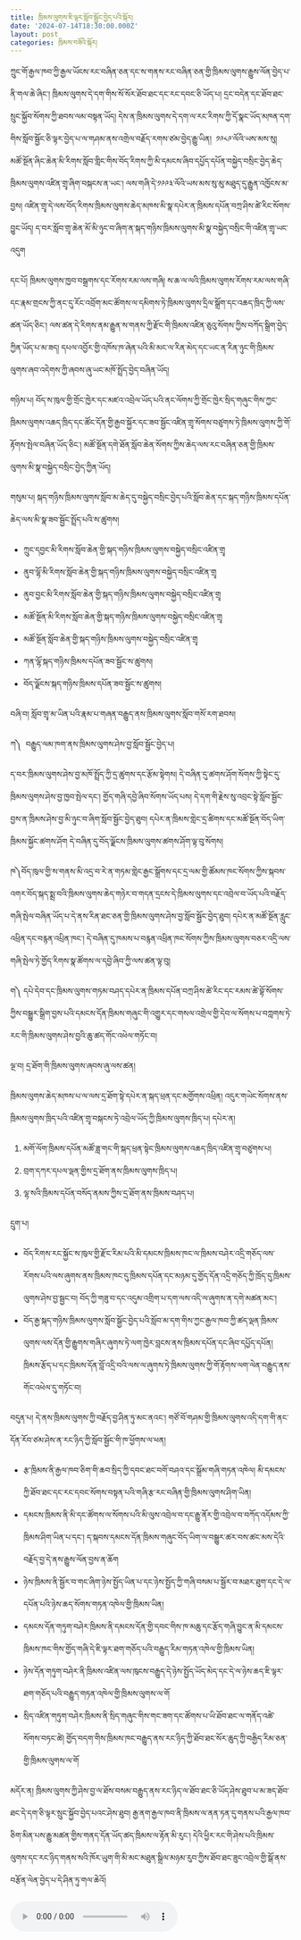 ```yaml
---
title: ཁྲིམས་ལུགས་ཇི་ལྟར་སློབ་སྦྱོང་བྱེད་པའི་སྐོར།
date: '2024-07-14T18:30:00.000Z'
layout: post
categories: ཁྲིམས་བཟོའི་སྐོར།
---
```




ཀྲུང་གོ་རྒྱལ་ཁབ་ཀྱི་རྒྱལ་ཡོངས་རང་བཞིན་ཅན་དང་ས་གནས་རང་བཞིན་ཅན་གྱི་ཁྲིམས་ལུགས་རྒྱུས་ལོན་བྱེད་པ་ནི་གལ་ཆེ་ཞིང་། ཁྲིམས་ལུགས་དེ་དག་གིས་སོ་སོར་ཐོབ་ཐང་དང་རང་དབང་ཅི་ཡོད་པ། དྲང་བདེན་དང་ཐོབ་ཐང་སྲུང་སྐྱོབ་སོགས་ཀྱི་ཐབས་ལམ་བསྟན་ཡོད། དེས་ན་ཁྲིམས་ལུགས་དེ་དག་ལ་རང་རིགས་ཀྱི་དོ་སྣང་ཡོད་མཁན་དག་གིས་སློབ་སྦྱོང་ཅི་ལྟར་བྱེད་པ་ལ་གཤམ་ནས་འགྲེལ་བརྗོད་རགས་ཙམ་བྱེད་རྒྱུ་ཡིན།  ༡༩༨༩་ལོའི་ཡས་མས་སུ། མཚོ་སྔོན་ཞིང་ཆེན་མི་རིགས་སློབ་གླིང་གིས་བོད་རིགས་ཀྱི་མི་དམངས་ཞིབ་དཔྱོད་དཔོན་བསྐྱེད་བསྲིང་བྱེད་ཆེད་ཁྲིམས་ལུགས་འཛིན་གྲྭ་ཞིག་བསྐངས་ན་ཡང་། ལས་གཞི་དེ་༡༩༩༣་ལོའི་ཡས་མས་སུ་མུ་མཐུད་དུ་རྒྱུན་འཁྱོངས་མ་བྱས། འཛིན་གྲྭ་དེ་ལས་བོད་རིགས་ཁྲིམས་ལུགས་ཆེད་མཁས་མི་སྣ་དཔེར་ན་ཁྲིམས་དཔོན་བཀྲ་ཤིས་ཚེ་རིང་སོགས་བྱུང་ཡོད། ད་བར་སློབ་གྲྭ་ཆེན་མོ་མི་ཉུང་བ་ཞིག་ན་སྐད་གཉིས་ཁྲིམས་ལུགས་མི་སྣ་བསྐྱེད་བསྲིང་གི་འཛིན་གྲྭ་ཡང་འདུག 

དང་པོ། ཁྲིམས་ལུགས་ཁྱབ་བསྒྲགས་དང་རོགས་རམ་ལས་གཞི། ས་ཆ་ལ་ལའི་ཁྲིམས་ལུགས་རོགས་རམ་ལས་གཞི་དང་རྣམ་གྲངས་ཀྱི་ནང་དུ་རོང་འབྲོག་མང་ཚོགས་ལ་དམིགས་ཏེ་ཁྲིམས་ལུགས་དྲིལ་སྒྲོག་དང་འཆད་ཁྲིད་ཀྱི་ལས་ཚན་ཡོད་ཅིང་། ལས་ཚན་དེ་རིགས་ནམ་རྒྱུན་ས་གནས་ཀྱི་རྫོང་གི་ཁྲིམས་འཛིན་ཅུའུ་སོགས་ཀྱིས་བཀོད་སྒྲིག་བྱེད་ཀྱིན་ཡོད་པ་མ་ཟད། དཔལ་འབྱོར་གྱི་འཁོས་ཁ་ཞེན་པའི་མི་མང་ལ་རིན་མེད་དང་ཡང་ན་རིན་ཉུང་གི་ཁྲིམས་ལུགས་ཞབ་འདེགས་ཀྱི་ཞབས་ཞུ་ཡང་མཁོ་སྤྲོད་བྱེད་བཞིན་ཡོད། 

གཉིས་པ། བོད་ས་ཁུལ་གྱི་གྲོང་ཁྱེར་དང་མཛའ་འབྲེལ་ཡོད་པའི་ནང་ལོགས་ཀྱི་གྲོང་ཁྱེར་སྲིད་གཞུང་གིས་ཀྱང་ཁྲིམས་ལུགས་འཆད་ཁྲིད་དང་ཚོང་དོན་གྱི་རྒྱབ་སྐྱོར་དང་ཟབ་སྦྱོང་འཛིན་གྲྭ་སོགས་བཙུགས་ཏེ་ཁྲིམས་ལུགས་ཀྱི་གོ་རྟོགས་སྤེལ་བཞིན་ཡོད་ཅིང་། མཚོ་སྔོན་དགེ་ཐོན་སློབ་ཆེན་སོགས་ཀྱིས་ཆེད་ལས་རང་བཞིན་ཅན་གྱི་ཁྲིམས་ལུགས་མི་སྣ་བསྐྱེད་བསྲིང་བྱེད་ཀྱིན་ཡོད། 

གསུམ་པ། སྐད་གཉིས་ཁྲིམས་ལུགས་སློབ་མ་ཆེད་དུ་བསྐྱེད་བསྲིང་བྱེད་པའི་སློབ་ཆེན་དང་སྐད་གཉིས་ཁྲིམས་དཔོན་ཆེད་ལས་མི་སྣ་ཟབ་སྦྱོང་སྤྲོད་པའི་ས་ཚུགས། 

* ཀྲུང་དབྱང་མི་རིགས་སློབ་ཆེན་གྱི་སྐད་གཉིས་ཁྲིམས་ལུགས་བསྐྱེད་བསྲིང་འཛིན་གྲྭ
* ནུབ་ལྷོ་མི་རིགས་སློབ་ཆེན་གྱི་སྐད་གཉིས་ཁྲིམས་ལུགས་བསྐྱེད་བསྲིང་འཛིན་གྲྭ
* ནུབ་བྱང་མི་རིགས་སློབ་ཆེན་གྱི་སྐད་གཉིས་ཁྲིམས་ལུགས་བསྐྱེད་བསྲིང་འཛིན་གྲྭ
* མཚོ་སྔོན་མི་རིགས་སློབ་ཆེན་གྱི་སྐད་གཉིས་ཁྲིམས་ལུགས་བསྐྱེད་བསྲིང་འཛིན་གྲྭ
* མཚོ་སྔོན་སློབ་ཆེན་གྱི་སྐད་གཉིས་ཁྲིམས་ལུགས་བསྐྱེད་བསྲིང་འཛིན་གྲྭ
* ཀན་ལྷོ་སྐད་གཉིས་ཁྲིམས་དཔོན་ཟབ་སྦྱོང་ས་ཚུགས། 
* བོད་ལྗོངས་སྐད་གཉིས་ཁྲིམས་དཔོན་ཟབ་སྦྱོང་ས་ཚུགས། 

བཞི་བ། སློབ་གྲྭ་མ་ཡིན་པའི་རྣམ་པ་གཞན་བརྒྱུད་ནས་ཁྲིམས་ལུགས་སློབ་གསོ་རག་ཐབས། 

ཀ༽  བརྒྱུད་ལམ་ཁག་ནས་ཁྲིམས་ལུགས་ཤེས་བྱ་སློབ་སྦྱོང་བྱེད་པ། 

ད་བར་ཁྲིམས་ལུགས་ཤེས་བྱ་མཁོ་སྤྲོད་ཀྱི་དྲ་ཚུགས་དང་རྩོམ་སྟེགས། དེ་བཞིན་དུ་ཚགས་ཤོག་སོགས་ཀྱི་སྟེང་དུ་ཁྲིམས་ལུགས་ཤེས་བྱ་ཁྱབ་སྤེལ་དང་། གྱོད་གཞི་དབྱེ་ཞིབ་སོགས་ཡོད་པས། དེ་དག་གི་རྗེས་སུ་འབྲང་སྟེ་སློབ་སྦྱོང་བྱས་ན་ཁྲིམས་ཤེས་བྱ་མི་ཉུང་བ་ཞིག་སློབ་སྦྱོང་བྱེད་ཐུབ། དཔེར་ན་ཁྲིམས་གླེང་དྲ་ཚིགས་དང་མཚོ་སྔོན་བོད་ཡིག་ཁྲིམས་སྐྱོང་ཚགས་ཤོག དེ་བཞིན་དུ་བོད་ལྗོངས་ཁྲིམས་ལུགས་ཚགས་ཤོག་ལྟ་བུ་སོགས། 

ཁ༽བོད་ཁུལ་གྱི་ས་གནས་མི་འདྲ་བ་རེ་ན་གཏམ་གླེང་རྒྱང་སྒྲོགས་དང་དྲ་ལམ་གྱི་ཚོམས་ཁང་སོགས་ཀྱིས་སྐབས་འགར་བོད་སྐད་སྨྲ་བའི་ཁྲིམས་ལུགས་ཆེད་གཉེར་བ་གདན་དྲངས་དེ་ཁྲིམས་ལུགས་དང་འབྲེལ་བ་ཡོད་པའི་བརྗོད་གཞི་སྤེལ་བཞིན་ཡོད་པ་དེ་ནས་རིན་ཐང་ཅན་གྱི་ཁྲིམས་ལུགས་ཤེས་བྱ་སློབ་སྦྱོང་བྱེད་ཐུབ། དཔེར་ན་མཚོ་སྔོན་རླུང་འཕྲིན་དང་བརྙན་འཔྲིན་ཁང་། དེ་བཞིན་དུ་ཁམས་པ་བརྙན་འཕྲིན་ཁང་སོགས་ཀྱིས་ཁྲིམས་ལུགས་བཅར་འདྲི་ལས་གཞི་སྤེལ་ཏེ་གྱོད་རིགས་སྣ་ཚོགས་ལ་དབྱེ་ཞིབ་ཀྱི་ལས་ཚན་ལྟ་བུ། 

ག༽ དཔེ་དེབ་དང་ཁྲིམས་ལུགས་གཏམ་བཤད་དཔེར་ན་ཁྲིམས་དཔོན་བཀྲ་ཤིས་ཚེ་རིང་དང་རམས་ཚེ་བྷོ་སོགས་ཀྱིས་བསྒྱུར་སྒྲིག་བྱས་པའི་དམངས་དོན་ཁྲིམས་གཞུང་གི་འགྱུར་དང་གསལ་འགྲེལ་གྱི་དེབ་ལ་སོགས་པ་བཀླགས་ཏེ་རང་གི་ཁྲིམས་ལུགས་ཤེས་བྱའི་ཆུ་ཚད་གོང་འཕེལ་གཏོང་བ། 

ལྔ་བ། དྲ་ཐོག་གི་ཁྲིམས་ལུགས་ཞབས་ཞུ་ལས་ཚན། 

ཁྲིམས་ལུགས་ཆེད་མཁས་པ་ལ་ལས་དྲ་ཐོག་སྟེ་དཔེར་ན་སྐད་ཕྲན་དང་མགྱོགས་འཕྲིན། འདུར་གཡེང་སོགས་ནས་ཁྲིམས་ལུགས་ཁྲིད་པའི་འཛིན་གྲྭ་བསྐངས་ཏེ་འབྲེལ་ཡོད་ཀྱི་ཁྲིམས་ལུགས་ཁྲིད་པ། དཔེར་ན། 

1. མགོ་ལོག་ཁྲིམས་དཔོན་མཚོ་ཟླ་གང་གི་སྐད་ཕྲན་སྟེང་ཁྲིམས་ལུགས་འཆད་ཁྲིད་འཛིན་གྲྭ་བཙུགས་པ། 
2. བྲག་དཀར་དཔལ་ལྡན་གྱིས་དྲ་ཐོག་ནས་ཁྲིམས་ལུགས་ཁྲིད་པ། 
3. ལྷ་སའི་ཁྲིམས་དཔོན་བསོད་ནམས་ཀྱིས་དྲ་ཐོག་ནས་ཁྲིམས་བཤད་པ། 

དྲུག་པ། 

* བོད་རིགས་རང་སྐྱོང་ས་ཁུལ་གྱི་རྫོང་རིམ་པའི་མི་དམངས་ཁྲིམས་ཁང་ལ་ཁྲིམས་བཤེར་འདྲི་གཅོད་ལས་རོགས་པའི་ལས་ཞུགས་ནས་ཁྲིམས་ཁང་དུ་ཁྲིམས་དཔོན་དང་མཉམ་དུ་གྱོད་དོན་འདྲི་གཅོད་ཀྱི་ཁྲོད་དུ་ཁྲིམས་ལུགས་ཤེས་བྱ་སྦྱང་བ། བོད་ཀྱི་གཟུ་བ་དང་འདུམ་འགྲིག་པ་དག་ལས་འདི་ལ་ཞུགས་ན་དགེ་མཚན་མང་། 
* བོད་རྒྱ་སྐད་གཉིས་ཁྲིམས་ལུགས་སློབ་སྒྱོང་བྱེད་པའི་སློབ་མ་དག་གིས་ཀྱང་རྒྱལ་ཁབ་ཀྱི་ཚད་ལྡན་ཁྲིམས་ལུགས་ལས་དོན་གྱི་རྒྱུགས་གཞིར་ཞུགས་ཏེ་ལག་ཁྱེར་བླངས་ནས་ཁྲིམས་དཔོན་དང་ཞིབ་དཔྱོད་དཔོན། ཁྲིམས་རྩོད་པ་དང་ཁྲིམས་དོན་བློ་འདྲི་བའི་ལས་ལ་ཞུགས་ཏེ་ཁྲིམས་ལུགས་ཀྱི་གོ་རྟོགས་ལག་ལེན་བརྒྱུད་ནས་གོང་འཕེལ་དུ་གཏོང་བ། 

བདུན་པ། དེ་ནས་ཁྲིམས་ལུགས་ཀྱི་བརྗོད་བྱ་ཤིན་ཏུ་མང་ནའང་། གཙོ་བོ་གཤམ་གྱི་ཁྲིམས་ལུགས་འདི་དག་གི་ནང་དོན་རོབ་ཙམ་ཤེས་ན་རང་ཉིད་ཀྱི་སློབ་སྦྱོང་གི་ཁ་ཕྱོགས་ལ་ཕན། 

* རྩ་ཁྲིམས་ནི་རྒྱལ་ཁབ་ཅིག་གི་ཆབ་སྲིད་ཀྱི་དབང་ཐང་བགོ་བཤའ་དང་སྒྲོམ་གཞི་གཏན་འཁེལ། མི་དམངས་ཀྱི་ཐོབ་ཐང་དང་རང་དབང་སོགས་བསྟན་པའི་གཞི་རྩ་རང་བཞིན་གྱི་ཁྲིམས་ལུགས་ཤིག་ཡིན། 
* དམངས་ཁྲིམས་ནི་མི་དང་ཚོགས་ལ་སོགས་པའི་མི་ལུས་འབྲེལ་བ་དང་རྒྱུ་ནོར་གྱི་འབྲེལ་བ་བཀོད་འདོམས་ཀྱི་ཁྲིམས་ཤིག་ཡིན་པ་དང་། ད་སྐབས་དམངས་དོན་ཁྲིམས་གཞུང་བོད་ཡིག་ལ་བསྒྱུར་ཚར་བས་ཚང་མས་དེའི་བརྗོད་བྱ་དེ་ནས་རྒྱུས་ལོན་བྱས་ན་ཆོག 
* ཉེས་ཁྲིམས་ནི་སྦྱོར་བ་གང་ཞིག་ཉེས་སྤྱོད་ཡིན་པ་དང་ཉེས་སྤྱོད་ཀྱི་གཞི་བསམ་པ་སྦྱོར་བ་མཐར་ཐུག་དང་དེ་ལ་དཔོན་པའི་ཉེས་ཆད་སོགས་གཏན་འཁེལ་གྱི་ཁྲིམས་ཡིན། 
* དམངས་དོན་གཏུག་བཤེར་ཁྲིམས་ནི་དམངས་དོན་གྱི་དབང་གིས་ཁ་མཆུ་དང་རྩོད་གཞི་བྱུང་ན་མི་དམངས་ཁྲིམས་ཁང་གིས་གྱོད་གཞི་དེ་ཇི་ལྟར་ཐག་གཅོད་པའི་བརྒྱུད་རིམ་གཏན་འཁེལ་གྱི་ཁྲིམས་ཡིན། 
* ཉེས་དོན་གཏུག་བཤེར་ནི་ཁྲིམས་འཛིན་ལས་ཁུངས་བརྒྱུད་དེ་ཉེས་སྤྱོད་ཡོད་མེད་དང་དེ་ལ་ཉེས་ཆད་ཇི་ལྟར་ཐག་གཅོད་པའི་བརྒྱུད་གཏན་འཁེལ་གྱི་ཁྲིམས་ལུགས་ལ་གོ 
* སྲིད་འཛིན་གཏུག་བཤེར་ཁྲིམས་ནི་སྲིད་གཞུང་གིས་གང་ཟག་དང་ཚོགས་པ་ཡི་ཐོབ་ཐང་ལ་གནོད་འཚེ་སོགས་བཏང་ཚེ། གྱོད་བདག་གིས་ཁྲིམས་ཁང་བརྒྱུད་ནས་རང་ཉིད་ཀྱི་ཐོབ་ཐང་སོར་ཆུད་ཀྱི་བརྒྱིད་རིམ་ཅན་གྱི་ཁྲིམས་ལུགས་ལ་གོ 

མདོར་ན། ཁྲིམས་ལུགས་ཀྱི་ཤེས་བྱ་ལ་ཐོས་བསམ་བརྒྱུད་ནས་རང་ཉིད་ལ་ཐོབ་ཐང་ཅི་ཡོད་ཤེས་ཐུབ་པ་མ་ཟད་ཐོབ་ཐང་དེ་དག་ཅི་ལྟར་སྲུང་སྐྱོབ་བྱེད་པའང་ཤེས་ཐུབ། རྒྱ་ནག་རྒྱལ་ཁབ་ནི་ཁྲིམས་ལ་ནན་ཏན་དུ་གནས་པའི་རྒྱལ་ཁབ་ཅིག་མིན་པས་རྒྱུ་མཚན་གྱིས་གནད་དོན་ཡོད་ཚད་ཁྲིམས་ལ་རྟོན་མི་རུང་། དེའི་ཕྱིར་རང་གི་ཤེས་པའི་ཁྲིམས་ལུགས་དང་རང་ཉིད་གནས་སའི་ཁོར་ཡུག་གི་མི་མང་མཐུན་སྒྲིལ་མཉམ་རུབ་ཀྱིས་ཐོབ་ཐང་ཟུང་འབྲེལ་གྱི་སྒོ་ནས་བརྩོན་ལེན་བྱེད་པ་དེ་ཤིན་ཏུ་གལ་ཆེའོ། 

<audio controls>
  <source src="https://media-trimleng.s3.amazonaws.com/assets/audio/studylaw.mp3" type="audio/mpeg">
Your browser does not support the audio element.
</audio>
